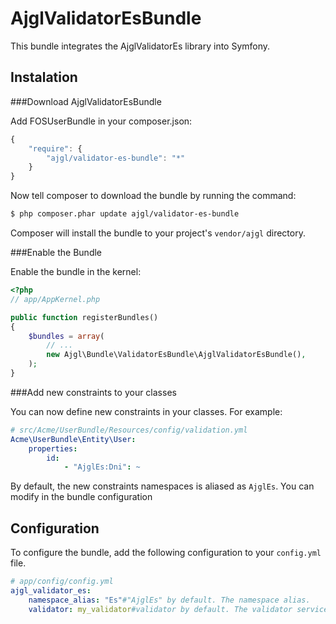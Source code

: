 AjglValidatorEsBundle
=====================

This bundle integrates the AjglValidatorEs library into Symfony.


Instalation
-----------

###Download AjglValidatorEsBundle

Add FOSUserBundle in your composer.json:

```js
{
    "require": {
        "ajgl/validator-es-bundle": "*"
    }
}
```

Now tell composer to download the bundle by running the command:

``` bash
$ php composer.phar update ajgl/validator-es-bundle
```

Composer will install the bundle to your project's `vendor/ajgl` directory.


###Enable the Bundle

Enable the bundle in the kernel:

``` php
<?php
// app/AppKernel.php

public function registerBundles()
{
    $bundles = array(
        // ...
        new Ajgl\Bundle\ValidatorEsBundle\AjglValidatorEsBundle(),
    );
}
```

###Add new constraints to your classes

You can now define new constraints in your classes. For example:

```yaml
# src/Acme/UserBundle/Resources/config/validation.yml
Acme\UserBundle\Entity\User:
    properties:
        id:
            - "AjglEs:Dni": ~
```

By default, the new constraints namespaces is aliased as `AjglEs`. You can
modify in the bundle configuration

Configuration
-------------

To configure the bundle, add the following configuration to your `config.yml`
file.

``` yaml
# app/config/config.yml
ajgl_validator_es:
    namespace_alias: "Es"#"AjglEs" by default. The namespace alias.
    validator: my_validator#validator by default. The validator service ID.
```
